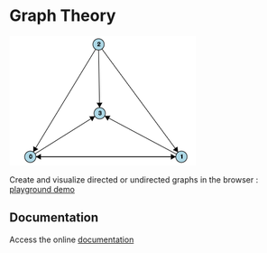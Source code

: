 # Graph Theory

![Example Directed Graph](examples/directed.png)

Create and visualize directed or undirected graphs in the browser : [playground demo](https://nathsou.github.io/GraphTheory/playground/index.html)

## Documentation

Access the online [documentation](https://nathsou.github.io/GraphTheory/docs/globals.html)